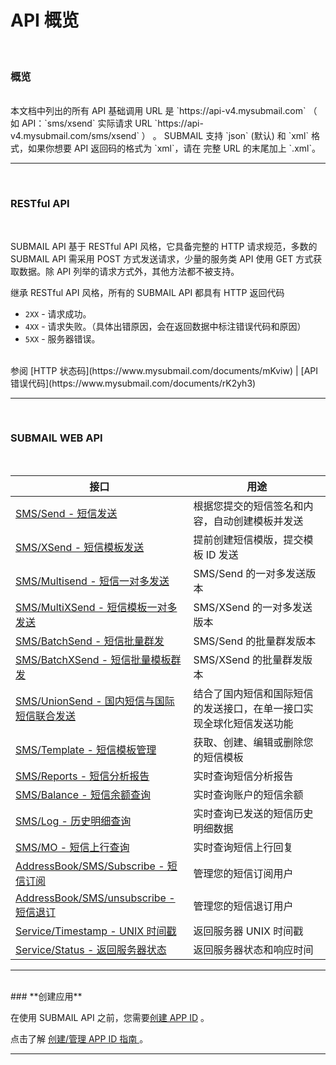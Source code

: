 # API 概览

<br>

### **概览**

<br>
本文档中列出的所有 API 基础调用 URL 是 `https://api-v4.mysubmail.com` （ 如 API：`sms/xsend` 实际请求 URL `https://api-v4.mysubmail.com/sms/xsend` ） 。
SUBMAIL 支持 `json` (默认) 和 `xml` 格式，如果你想要 API 返回码的格式为 `xml`，请在 完整 URL 的末尾加上 `.xml`。

---

<br>

### **RESTful API**

<br>

SUBMAIL API 基于 RESTful API 风格，它具备完整的 HTTP 请求规范，多数的 SUBMAIL API 需采用 POST 方式发送请求，少量的服务类 API 使用 GET 方式获取数据。除 API 列举的请求方式外，其他方法都不被支持。

继承 RESTful API 风格，所有的 SUBMAIL API 都具有 HTTP 返回代码

*   `2XX` - 请求成功。
*   `4XX` - 请求失败。（具体出错原因，会在返回数据中标注错误代码和原因）
*   `5XX` - 服务器错误。

<br>
参阅 [HTTP 状态码](https://www.mysubmail.com/documents/mKviw)  | [API 错误代码](https://www.mysubmail.com/documents/rK2yh3)

---

<br>

### **SUBMAIL WEB API**

<br>

| 接口                                                         | 用途                                                         |
| ------------------------------------------------------------ | ------------------------------------------------------------ |
| [SMS/Send - 短信发送](https://www.mysubmail.com/documents/FppOR3) | 根据您提交的短信签名和内容，自动创建模板并发送               |
| [SMS/XSend - 短信模板发送](https://www.mysubmail.com/documents/OOVyh) | 提前创建短信模版，提交模板 ID 发送                           |
| [SMS/Multisend - 短信一对多发送](https://www.mysubmail.com/documents/KZjET3) | SMS/Send 的一对多发送版本                                    |
| [SMS/MultiXSend - 短信模板一对多发送](https://www.mysubmail.com/documents/eM4rY2) | SMS/XSend 的一对多发送版本                                   |
| [SMS/BatchSend - 短信批量群发](https://www.mysubmail.com/documents/AzD4Z4) | SMS/Send 的批量群发版本                                      |
| [SMS/BatchXSend - 短信批量模板群发](https://www.mysubmail.com/documents/G5KBR) | SMS/XSend 的批量群发版本                                     |
| [SMS/UnionSend - 国内短信与国际短信联合发送](https://www.mysubmail.com/documents/HSX9F4) | 结合了国内短信和国际短信的发送接口，在单一接口实现全球化短信发送功能 |
| [SMS/Template - 短信模板管理](https://www.mysubmail.com/documents/yp2in) | 获取、创建、编辑或删除您的短信模板                           |
| [SMS/Reports - 短信分析报告](https://www.mysubmail.com/documents/Hvmb02) | 实时查询短信分析报告                                         |
| [SMS/Balance - 短信余额查询](https://www.mysubmail.com/documents/AIcGd4) | 实时查询账户的短信余额                                       |
| [SMS/Log - 历史明细查询](https://www.mysubmail.com/documents/onhvw) | 实时查询已发送的短信历史明细数据                             |
| [SMS/MO - 短信上行查询](https://www.mysubmail.com/documents/YOx2m2) | 实时查询短信上行回复                                         |
| [AddressBook/SMS/Subscribe - 短信订阅](https://www.mysubmail.com/documents/2j0ej2) | 管理您的短信订阅用户                                         |
| [AddressBook/SMS/unsubscribe - 短信退订](https://www.mysubmail.com/documents/NLkEs1) | 管理您的短信退订用户                                         |
| [Service/Timestamp - UNIX 时间戳](https://www.mysubmail.com/documents/oTzAq1) | 返回服务器 UNIX 时间戳                                       |
| [Service/Status - 返回服务器状态](https://www.mysubmail.com/documents/8AV6z1) | 返回服务器状态和响应时间                                     |



------
<br>
### **创建应用**

<br>

在使用 SUBMAIL API 之前，您需要[创建 APP ID](https://www.mysubmail.com/console/sms/apps) 。

点击了解 [创建/管理 APP ID 指南 ](https://www.mysubmail.com/documents/pDGDf3)。



------

